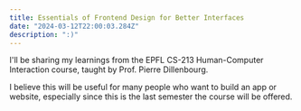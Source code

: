 ```yaml
---
title: Essentials of Frontend Design for Better Interfaces
date: "2024-03-12T22:00:03.284Z"
description: ":)"
---
```


I'll be sharing my learnings from the EPFL CS-213 Human-Computer Interaction course, taught by Prof. Pierre Dillenbourg.

I believe this will be useful for many people who want to build an app or website, especially since this is the last semester the course will be offered.

